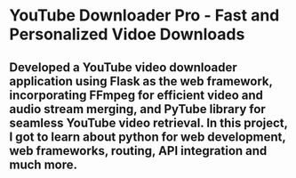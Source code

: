 # YouTube Downloader Pro - Fast and Personalized Vidoe Downloads

## Developed a YouTube video downloader application using Flask as the web framework, incorporating FFmpeg for efficient video and audio stream merging, and PyTube library for seamless YouTube video retrieval. In this project, I got to learn about python for web development, web frameworks, routing, API integration and much more.

